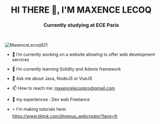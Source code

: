 ## <h1 align="center">HI THERE 👋, I'M MAXENCE LECOQ</h1>


<h3 align="center">Currently studying at ECE Paris</h2>
<br>
<p align="left"> <img src="https://komarev.com/ghpvc/?username=MaxenceLecoq921&label=Profile%20views&color=red&style=flat" alt="MaxenceLecoq921" /> </p>

- 🔭 I’m currently working on a website allowing to offer web development services

- 🌱 I’m currently learning Solidity and Adonis framework

- 💬 Ask me about Java, NodeJS or VueJS

- 📫 How to reach me: maxencelecoqpro@gmail.com

- 📄 my experiences : Dev web Freelance

- ⚡ I'm making tutorials here: https://www.tiktok.com/@nexus_webcreator?lang=fr
<!--
**MaxenceLecoq921/MaxenceLecoq921** is a ✨ _special_ ✨ repository because its `README.md` (this file) appears on your GitHub profile.

Here are some ideas to get you started:

- 🔭 I’m currently working on ...
- 🌱 I’m currently learning ...
- 👯 I’m looking to collaborate on ...
- 🤔 I’m looking for help with ...
- 💬 Ask me about ...
- 📫 How to reach me: ...
- 😄 Pronouns: ...
- ⚡ Fun fact: ...
-->
